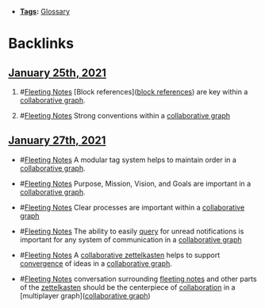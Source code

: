 - **[Tags](<Tags.md>):** [Glossary](<Glossary.md>)

# Backlinks
## [January 25th, 2021](<January 25th, 2021.md>)
1. #[Fleeting Notes](<Fleeting Notes.md>) [Block references]([block references](<block references.md>)) are key within a [collaborative graph](<collaborative graph.md>).

2. #[Fleeting Notes](<Fleeting Notes.md>) Strong conventions within a [collaborative graph](<collaborative graph.md>)

## [January 27th, 2021](<January 27th, 2021.md>)
- #[Fleeting Notes](<Fleeting Notes.md>) A modular tag system helps to maintain order in a [collaborative graph](<collaborative graph.md>).

- #[Fleeting Notes](<Fleeting Notes.md>) Purpose, Mission, Vision, and Goals are important in a [collaborative graph](<collaborative graph.md>).

- #[Fleeting Notes](<Fleeting Notes.md>) Clear processes are important within a [collaborative graph](<collaborative graph.md>)

- #[Fleeting Notes](<Fleeting Notes.md>) The ability to easily [query](<query.md>) for unread notifications is important for any system of communication in a [collaborative graph](<collaborative graph.md>)

- #[Fleeting Notes](<Fleeting Notes.md>) A [collaborative zettelkasten](<collaborative zettelkasten.md>) helps to support [convergence](<convergence.md>) of ideas in a [collaborative graph](<collaborative graph.md>).

- #[Fleeting Notes](<Fleeting Notes.md>) conversation surrounding [fleeting notes](<fleeting notes.md>) and other parts of the [zettelkasten](<zettelkasten.md>) should be the centerpiece of [collaboration](<collaboration.md>) in a [multiplayer graph]([collaborative graph](<collaborative graph.md>))

